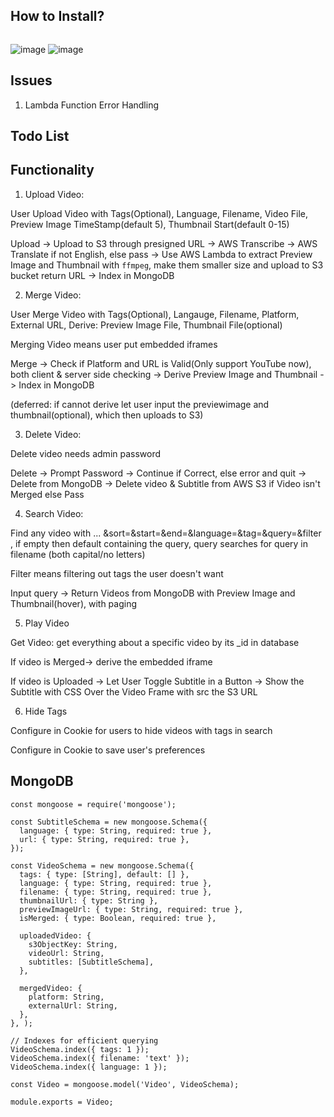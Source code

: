 ## How to Install?

```
```


![image](https://github.com/jimchen2/nextjs-tube/assets/123833550/d3bdba5f-ec8a-47a1-bbd3-4d51395c54d9)
![image](https://github.com/jimchen2/nextjs-tube/assets/123833550/1c88b3b5-dd68-4d65-a29d-397542c2e770)

## Issues

1. Lambda Function Error Handling


## Todo List
## Functionality

1. Upload Video:

User Upload Video with Tags(Optional), Language, Filename, Video File, Preview Image TimeStamp(default 5), Thumbnail Start(default 0-15)

Upload -> Upload to S3 through presigned URL -> AWS Transcribe -> AWS Translate if not English, else pass -> Use AWS Lambda to extract Preview Image and Thumbnail with `ffmpeg`, make them smaller size and upload to S3 bucket return URL -> Index in MongoDB

2. Merge Video:

User Merge Video with Tags(Optional), Langauge, Filename, Platform, External URL, 
Derive: Preview Image File, Thumbnail File(optional)

Merging Video means user put embedded iframes 

Merge -> Check if Platform and URL is Valid(Only support YouTube now), both client & server side checking -> Derive Preview Image and Thumbnail -> Index in MongoDB

(deferred: if cannot derive let user input the previewimage and thumbnail(optional), which then uploads to S3)

3. Delete Video:

Delete video needs admin password

Delete -> Prompt Password -> Continue if Correct, else error and quit -> Delete from MongoDB -> Delete video & Subtitle from AWS S3 if Video isn't Merged else Pass

4. Search Video:

Find any video with ... &sort=&start=&end=&language=&tag=&query=&filter , if empty then default containing the query, query searches for query in filename (both capital/no letters)

Filter means filtering out tags the user doesn't want

Input query -> Return Videos from MongoDB with Preview Image and Thumbnail(hover), with paging

5. Play Video 

Get Video: get everything about a specific video by its _id in database

If video is Merged-> derive the embedded iframe 

If video is Uploaded -> Let User Toggle Subtitle in a Button -> Show the Subtitle with CSS Over the Video Frame with src the S3 URL

6. Hide Tags

Configure in Cookie for users to hide videos with tags in search

Configure in Cookie to save user's preferences

## MongoDB 

```
const mongoose = require('mongoose');

const SubtitleSchema = new mongoose.Schema({
  language: { type: String, required: true },
  url: { type: String, required: true },
});

const VideoSchema = new mongoose.Schema({
  tags: { type: [String], default: [] },
  language: { type: String, required: true },
  filename: { type: String, required: true },
  thumbnailUrl: { type: String },
  previewImageUrl: { type: String, required: true },
  isMerged: { type: Boolean, required: true },

  uploadedVideo: {
    s3ObjectKey: String,
    videoUrl: String,
    subtitles: [SubtitleSchema],
  },

  mergedVideo: {
    platform: String,
    externalUrl: String,
  },
}, );

// Indexes for efficient querying
VideoSchema.index({ tags: 1 });
VideoSchema.index({ filename: 'text' });
VideoSchema.index({ language: 1 });

const Video = mongoose.model('Video', VideoSchema);

module.exports = Video;
```
